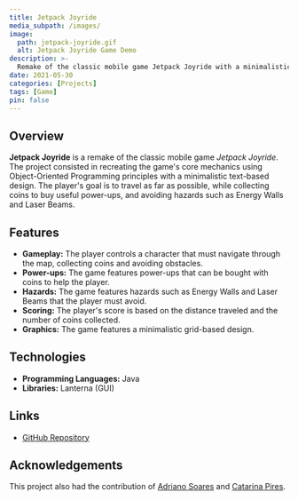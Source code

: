 ```yaml
---
title: Jetpack Joyride
media_subpath: /images/
image:
  path: jetpack-joyride.gif
  alt: Jetpack Joyride Game Demo
description: >-
  Remake of the classic mobile game Jetpack Joyride with a minimalistic text-based design.
date: 2021-05-30
categories: [Projects]
tags: [Game]
pin: false
---
```


## Overview

**Jetpack Joyride** is a remake of the classic mobile game *Jetpack Joyride*. The project consisted in recreating the game's core mechanics using Object-Oriented Programming principles with a minimalistic text-based design. The player's goal is to travel as far as possible, while collecting coins to buy useful power-ups, and avoiding hazards such as Energy Walls and Laser Beams.

## Features

- **Gameplay:** The player controls a character that must navigate through the map, collecting coins and avoiding obstacles.
- **Power-ups:** The game features power-ups that can be bought with coins to help the player.
- **Hazards:** The game features hazards such as Energy Walls and Laser Beams that the player must avoid.
- **Scoring:** The player's score is based on the distance traveled and the number of coins collected.
- **Graphics:** The game features a minimalistic grid-based design.

## Technologies

- **Programming Languages:** Java
- **Libraries:** Lanterna (GUI)

## Links

- [GitHub Repository](https://github.com/xico2001pt/lpoo-jetpack-joyride)

## Acknowledgements

This project also had the contribution of [Adriano Soares](https://github.com/adr1an0s0ar3s) and [Catarina Pires](https://github.com/catarinaopires).
